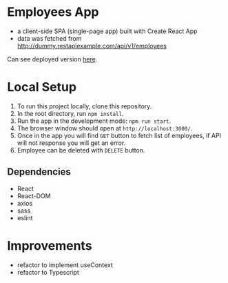 # Employees App

- a client-side SPA (single-page app) built with Create React App
- data was fetched from http://dummy.restapiexample.com/api/v1/employees

Can see deployed version [here](https://employees-app-technichal-assignment.netlify.app/).

# Local Setup

1. To run this project locally, clone this repository.
2. In the root directory, run `npm install`.
3. Run the app in the development mode: `npm run start`.
4. The browser window should open at `http://localhost:3000/`.
5. Once in the app you will find `GET` button to fetch list of employees, if API will not response you will get an error.
6. Employee can be deleted with `DELETE` button.

## Dependencies

- React
- React-DOM
- axios
- sass
- eslint

# Improvements
- refactor to implement useContext
- refactor to Typescript
